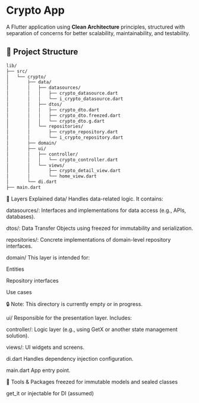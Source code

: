 # Crypto App

A Flutter application using **Clean Architecture** principles, structured with separation of concerns for better scalability, maintainability, and testability.

## 🧱 Project Structure

```bash
lib/
├── src/
│   └── crypto/
│       ├── data/
│       │   ├── datasources/
│       │   │   ├── crypto_datasource.dart
│       │   │   └── i_crypto_datasource.dart
│       │   ├── dtos/
│       │   │   ├── crypto_dto.dart
│       │   │   ├── crypto_dto.freezed.dart
│       │   │   └── crypto_dto.g.dart
│       │   └── repositories/
│       │       ├── crypto_repository.dart
│       │       └── i_crypto_repository.dart
│       ├── domain/
│       ├── ui/
│       │   ├── controller/
│       │   │   └── crypto_controller.dart
│       │   └── views/
│       │       ├── crypto_detail_view.dart
│       │       └── home_view.dart
│       └── di.dart
├── main.dart
````

🔄 Layers Explained
data/
Handles data-related logic. It contains:

datasources/: Interfaces and implementations for data access (e.g., APIs, databases).

dtos/: Data Transfer Objects using freezed for immutability and serialization.

repositories/: Concrete implementations of domain-level repository interfaces.

domain/
This layer is intended for:

Entities

Repository interfaces

Use cases

🔒 Note: This directory is currently empty or in progress.

ui/
Responsible for the presentation layer. Includes:

controller/: Logic layer (e.g., using GetX or another state management solution).

views/: UI widgets and screens.

di.dart
Handles dependency injection configuration.

main.dart
App entry point.

🧰 Tools & Packages
freezed for immutable models and sealed classes

get_it or injectable for DI (assumed)

